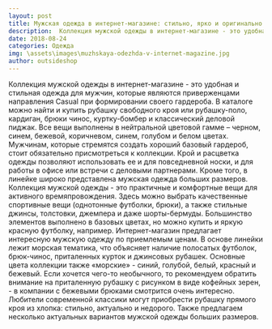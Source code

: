 ```yaml
---
layout: post
title: Мужская одежда в интернет-магазине: стильно, ярко и оригинально
description:  Коллекция мужской одежды в интернет-магазине - это удобная и стильная одежда для мужчин
date: 2018-08-24
categories: Одежда
img: \assets\images\muzhskaya-odezhda-v-internet-magazine.jpg
author: outsideshop
---
```

Коллекция мужской одежды в интернет-магазине - это удобная и стильная одежда для мужчин, которые являются приверженцами направления Casual при формировании своего гардероба. В каталоге можно найти и купить рубашку свободного кроя или рубашку-поло, кардиган, брюки чинос, куртку-бомбер и классический деловой пиджак. Все вещи выполнены в нейтральной цветовой гамме – черном, синем, бежевой, коричневом, синем, голубом и белом цветах.
Мужчинам, которые стремятся создать хороший базовый гардероб, стоит обязательно присмотреться к коллекции. Крой и расцветка одежды позволяют использовать ее и для повседневной носки, и для работы в офисе или встречи с деловыми партнерами. Кроме того, в линейке широко представлена мужская одежда больших размеров.
Коллекция мужской одежды - это практичные и комфортные вещи для активного времяпровождения. Здесь можно выбрать качественные спортивные вещи (однотонные футболки, брюки), а также стильные джинсы, толстовки, джемпера и даже шорты-бермуды. Большинство элементов выполнено в базовых цветах, но можно купить и яркую красную футболку, например.
Интернет-магазин предлагает интересную мужскую одежду по приемлемым ценам. В основе линейки лежит морская тематика, что объясняет наличие полосатых футболок, брюк-чинос, приталенных курток и джинсовых рубашек. Основные цвета коллекции также «морские» - синий, голубой, белый, красный и бежевый.
Если хочется чего-то необычного, то рекомендуем обратить внимание на приталенную рубашку с рисунком в виде кофейных зерен, - в компании с бежевыми брюками смотрится очень интересно. Любители современной классики могут приобрести рубашку прямого кроя из хлопка: стильно, актуально и недорого. Также предлагаем несколько актуальных вариантов мужской одежды больших размеров.